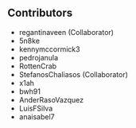 ## Contributors
* regantinaveen (Collaborator)
* 5n8ke
* kennymccormick3
* pedrojanula
* RottenCrab
* StefanosChaliasos (Collaborator)
* x1ah
* bwh91
* AnderRasoVazquez
* LuisFSilva
* anaisabel7